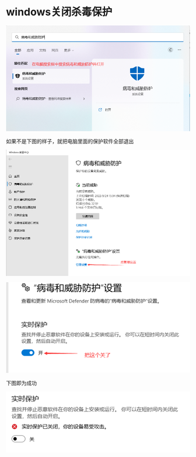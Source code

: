 # windows关闭杀毒保护

![](<../.gitbook/assets/L@1GTFKB.png>)

如果不是下图的样子，就把电脑里面的保护软件全部退出

![](<../.gitbook/assets/864G0Z0.png>)

![](<../.gitbook/assets/M7L3.png>)

下图即为成功

![](<../.gitbook/assets/IGHV.png>)

